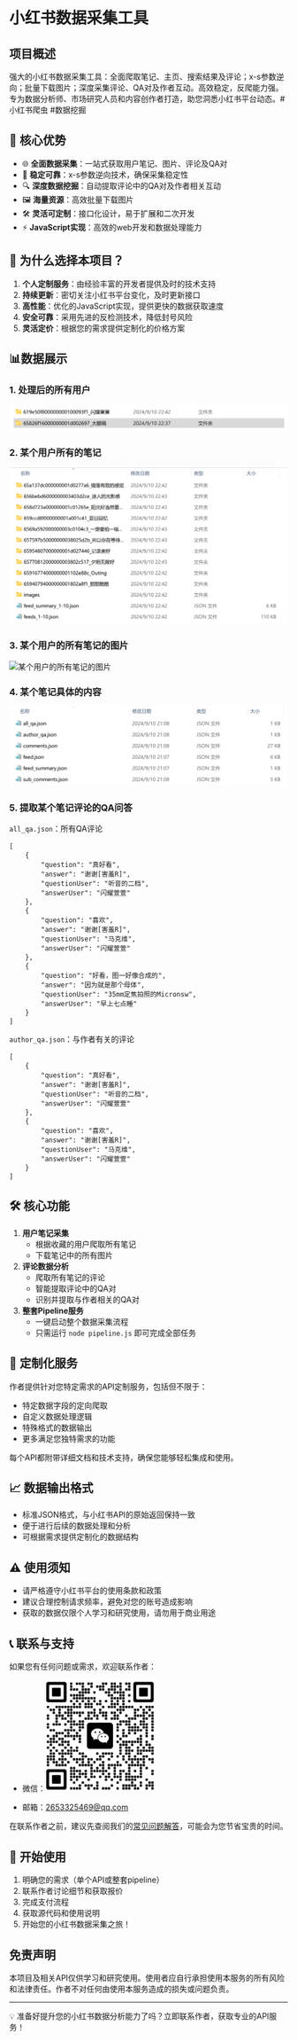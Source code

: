 # 小红书数据采集工具



## 项目概述

强大的小红书数据采集工具：全面爬取笔记、主页、搜索结果及评论；x-s参数逆向；批量下载图片；深度采集评论、QA对及作者互动。高效稳定，反爬能力强。专为数据分析师、市场研究人员和内容创作者打造，助您洞悉小红书平台动态。#小红书爬虫 #数据挖掘



## 🚀 核心优势

- 🌐 **全面数据采集**：一站式获取用户笔记、图片、评论及QA对
- 🔐 **稳定可靠**：x-s参数逆向技术，确保采集稳定性
- 🔍 **深度数据挖掘**：自动提取评论中的QA对及作者相关互动
- 🖼️ **海量资源**：高效批量下载图片
- 🛠️ **灵活可定制**：接口化设计，易于扩展和二次开发
- ⚡ **JavaScript实现**：高效的web开发和数据处理能力



## 🌟 为什么选择本项目？

1. **个人定制服务**：由经验丰富的开发者提供及时的技术支持
2. **持续更新**：密切关注小红书平台变化，及时更新接口
3. **高性能**：优化的JavaScript实现，提供更快的数据获取速度
4. **安全可靠**：采用先进的反检测技术，降低封号风险
5. **灵活定价**：根据您的需求提供定制化的价格方案



## 📊数据展示

### 1. 处理后的所有用户

![处理后的所有用户](./assert/处理后的所有用户.png)

### 2. 某个用户所有的笔记

![某个用户所有的笔记](./assert/某个用户所有的笔记.png)

### 3. 某个用户的所有笔记的图片

![某个用户的所有笔记的图片](./assert/某个用户的所有笔记的图片.png)

### 4. 某个笔记具体的内容

![某个笔记具体的内容](./assert/某个笔记具体的内容.png)

### 5. 提取某个笔记评论的QA问答

`all_qa.json`：所有QA评论

```
[
    {
        "question": "真好看",
        "answer": "谢谢[害羞R]",
        "questionUser": "听音的二档",
        "answerUser": "闪耀萱萱"
    },
    {
        "question": "喜欢",
        "answer": "谢谢[害羞R]",
        "questionUser": "马克维",
        "answerUser": "闪耀萱萱"
    },
    {
        "question": "好看，图一好像合成的",
        "answer": "因为就是那个母体",
        "questionUser": "35mm定焦拍照的Micronsw",
        "answerUser": "早上七点睡"
    }
]
```



`author_qa.json`：与作者有关的评论

```
[
    {
        "question": "真好看",
        "answer": "谢谢[害羞R]",
        "questionUser": "听音的二档",
        "answerUser": "闪耀萱萱"
    },
    {
        "question": "喜欢",
        "answer": "谢谢[害羞R]",
        "questionUser": "马克维",
        "answerUser": "闪耀萱萱"
    }
]
```



## 🛠️ 核心功能

1. **用户笔记采集**
   - 根据收藏的用户爬取所有笔记
   - 下载笔记中的所有图片
2. **评论数据分析**
   - 爬取所有笔记的评论
   - 智能提取评论中的QA对
   - 识别并提取与作者相关的QA对
3. **整套Pipeline服务**
   - 一键启动整个数据采集流程
   - 只需运行 `node pipeline.js` 即可完成全部任务



## 💼 定制化服务

作者提供针对您特定需求的API定制服务，包括但不限于：

- 特定数据字段的定向爬取
- 自定义数据处理逻辑
- 特殊格式的数据输出
- 更多满足您独特需求的功能

每个API都附带详细文档和技术支持，确保您能够轻松集成和使用。



## 📈 数据输出格式

- 标准JSON格式，与小红书API的原始返回保持一致
- 便于进行后续的数据处理和分析
- 可根据需求提供定制化的数据结构



## ⚠️ 使用须知

- 请严格遵守小红书平台的使用条款和政策
- 建议合理控制请求频率，避免对您的账号造成影响
- 获取的数据仅限个人学习和研究使用，请勿用于商业用途



## 📞 联系与支持

如果您有任何问题或需求，欢迎联系作者：

- 微信：<img width="200" alt="image" src="https://github.com/SongChaotian/xhs-spiders/blob/main/assert/qr-code.jpg">

- 邮箱：[2653325469@qq.com](mailto:2653325469@qq.com)

在联系作者之前，建议先查阅我们的[常见问题解答](https://github.com/SongChaotian/xhs-spiders/blob/main/assert/faq.md)，可能会为您节省宝贵的时间。



## 🎯 开始使用

1. 明确您的需求（单个API或整套pipeline）
2. 联系作者讨论细节和获取报价
3. 完成支付流程
4. 获取源代码和使用说明
5. 开始您的小红书数据采集之旅！



## 免责声明

本项目及相关API仅供学习和研究使用。使用者应自行承担使用本服务的所有风险和法律责任。作者不对任何由使用本服务造成的损失或问题负责。

------

💡 准备好提升您的小红书数据分析能力了吗？立即联系作者，获取专业的API服务！
